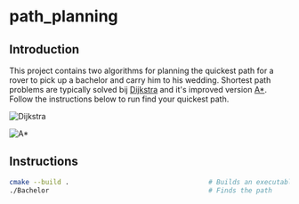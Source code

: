 # path_planning

## Introduction

This project contains two algorithms for planning the quickest path for a rover to pick up a bachelor and carry him to his wedding. Shortest path problems are typically solved bij [Dijkstra](https://en.wikipedia.org/wiki/Dijkstra%27s_algorithm) and it's improved version [A*](https://en.wikipedia.org/wiki/A*_search_algorithm). Follow the instructions below to run find your quickest path. 

![Dijkstra](dijkstra_path.png)

![A*](a_star_path.png)

## Instructions

```bash
cmake --build .                                   # Builds an executable
./Bachelor                                        # Finds the path
``` 
